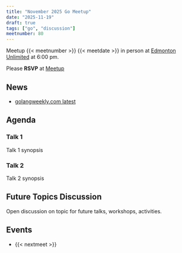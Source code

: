 ```yaml
---
title: "November 2025 Go Meetup"
date: "2025-11-19"
draft: true
tags: ["go", "discussion"]
meetnumber: 80
---
```


Meetup {{< meetnumber >}} {{< meetdate >}} in person at [Edmonton Unlimited](https://edmontonunlimited.com/) at 6:00 pm.

Please **RSVP** at [Meetup](https://www.meetup.com/edmontonunlimited/events/307855771/)

## News

- [golangweekly.com latest](https://golangweekly.com/latest)

## Agenda

### Talk 1

Talk 1 synopsis

### Talk 2

Talk 2 synopsis

## Future Topics Discussion

Open discussion on topic for future talks, workshops, activities.

## Events

* {{< nextmeet >}}
